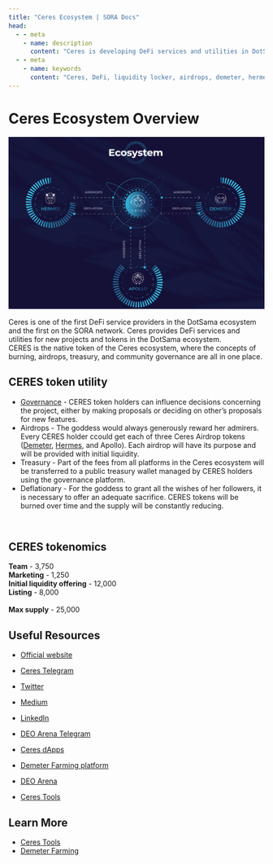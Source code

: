 ```yaml
---
title: "Ceres Ecosystem | SORA Docs"
head:
  - - meta
    - name: description
      content: "Ceres is developing DeFi services and utilities in DotSama ecosystem."
  - - meta
    - name: keywords
      content: "Ceres, DeFi, liquidity locker, airdrops, demeter, hermes, apollo, DotSama, Polkaswap, SORA network"
---
```


# Ceres Ecosystem Overview

![](../.gitbook/assets/ceres-ecosystem.png)

Ceres is one of the first DeFi service providers in the DotSama ecosystem and the first on the SORA network.
Ceres provides DeFi services and utilities for new projects and tokens in the DotSama ecosystem.<br>
CERES is the native token of the Ceres ecosystem, where the concepts of burning, airdrops, treasury, and community governance are all in one place.

## CERES token utility

- [Governance](governance.md) - CERES token holders can influence decisions concerning the project, either by making proposals or deciding on other’s proposals for new features.
- Airdrops - The goddess would always generously reward her admirers. Every CERES holder ccould get each of three Ceres Airdrop tokens ([Demeter](demeter-farming.md), [Hermes](hermes-dao.md), and Apollo). Each airdrop will have its purpose and will be provided with initial liquidity.
- Treasury - Part of the fees from all platforms in the Ceres ecosystem will be transferred to a public treasury wallet managed by CERES holders using the governance platform.
- Deflationary - For the goddess to grant all the wishes of her followers, it is necessary to offer an adequate sacrifice. CERES tokens will be burned over time and the supply will be constantly reducing.

<br>

## CERES tokenomics

**Team** - 3,750 <br>
**Marketing** - 1,250 <br>
**Initial liquidity offering** - 12,000 <br>
**Listing** - 8,000 <br>
<br>
**Max supply** - 25,000

## Useful Resources

- [Official website](https://cerestoken.io/)
- [Ceres Telegram](https://t.me/cerestoken)
- [Twitter](https://twitter.com/tokenceres)
- [Medium](https://tokenceres.medium.com/)
- [LinkedIn](https://www.linkedin.com/company/ceres-blockchain-solutions-llc)
- [DEO Arena Telegram](https://t.me/DEOArena)

- [Ceres dApps](https://dapps.cerestoken.io/)
- [Demeter Farming platform](https://farming.deotoken.io/)
- [DEO Arena](https://deoarena.io/)
- [Ceres Tools](https://tools.cerestoken.io/)

## Learn More

- [Ceres Tools](./tools.md)
- [Demeter Farming](./demeter-farming.md)
